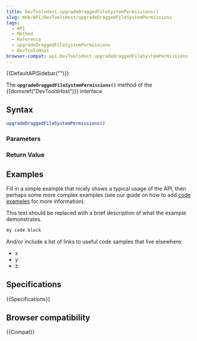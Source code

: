 ```yaml
---
title: DevToolsHost.upgradeDraggedFileSystemPermissions()
slug: Web/API/DevToolsHost/upgradeDraggedFileSystemPermissions
tags:
  - API
  - Method
  - Reference
  - upgradeDraggedFileSystemPermissions
  - DevToolsHost
browser-compat: api.DevToolsHost.upgradeDraggedFileSystemPermissions
---
```

{{DefaultAPISidebar("")}}

The **`upgradeDraggedFileSystemPermissions()`** method of the {{domxref("DevToolsHost")}} interface 

## Syntax

```js
upgradeDraggedFileSystemPermissions()
```

### Parameters



### Return Value



## Examples

Fill in a simple example that nicely shows a typical usage of the API, then perhaps some more complex examples (see our guide on how to add [code examples](/en-US/docs/MDN/Contribute/Structures/Code_examples) for more information).

This text should be replaced with a brief description of what the example demonstrates.

```js
my code block
```

And/or include a list of links to useful code samples that live elsewhere:

*   x
*   y
*   z

## Specifications

{{Specifications}}

## Browser compatibility

{{Compat}}

